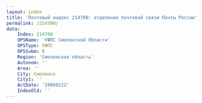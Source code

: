```yaml
---
layout: index
title: 'Почтовый индекс 214700: отделение почтовой связи Почты России'
permalink: /214700/
data:
    Index: 214700
    OPSName: 'УФПС Смоленской Области'
    OPSType: УФПС
    OPSSubm: 0
    Region: 'Смоленская область'
    Autonom: ''
    Area: ''
    City: Смоленск
    City1: ''
    ActDate: '20060222'
    IndexOld: ''
---
```

